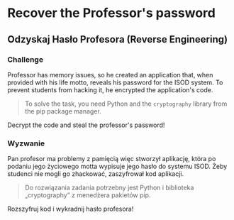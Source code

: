 # Recover the Professor's password
## Odzyskaj Hasło Profesora (Reverse Engineering)

### Challenge
Professor has memory issues, so he created an application that, when provided with his life motto, reveals his password for the ISOD system. To prevent students from hacking it, he encrypted the application's code.

> To solve the task, you need Python and the `cryptography` library from the pip package manager.

Decrypt the code and steal the professor's password!

### Wyzwanie
Pan profesor ma problemy z pamięcią więc stworzył aplikację, która po podaniu jego życiowego motta wypisuje jego hasło do systemu ISOD. Żeby studenci nie mogli go zhackować, zaszyfrował kod aplikacji.

> Do rozwiązania zadania potrzebny jest Python i biblioteka „cryptography” z menedżera pakietów pip.

Rozszyfruj kod i wykradnij hasło profesora!